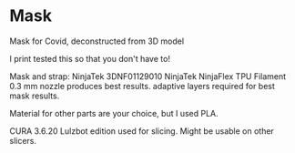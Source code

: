 # Mask
Mask for Covid, deconstructed from 3D model

I print tested this so that you don't have to!

Mask and strap: 
NinjaTek 3DNF01129010 NinjaTek NinjaFlex TPU Filament
0.3 mm nozzle produces best results.
adaptive layers required for best mask results.

Material for other parts are your choice, but I used PLA.

CURA 3.6.20 Lulzbot edition used for slicing. Might be usable on other slicers.
